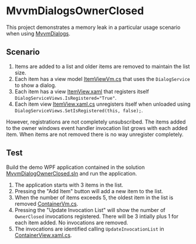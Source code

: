 # MvvmDialogsOwnerClosed

This project demonstrates a memory leak in a particular usage scenario when using [MvvmDialogs](https://github.com/FantasticFiasco/mvvm-dialogs).

## Scenario

1. Items are added to a list and older items are removed to maintain the list size.
1. Each item has a view model [ItemViewVm.cs](MvvmDialogOwnerClosed/ItemVm.cs) that uses the `DialogService` to show a dialog.
1. Each item has a view [ItemView.xaml](MvvmDialogOwnerClosed/ItemView.xaml) that registers itself `DialogServiceViews.IsRegistered="True"`.
1. Each item view [ItemView.xaml.cs](MvvmDialogOwnerClosed/ItemView.xaml.cs) unregisters itself when unloaded using `DialogServiceViews.SetIsRegistered(this, false);`.

However, registrations are not completely unsubscribed. The items added to the owner windows event handler invocation list grows with each added item. When items are not removed there is no way unregister completely.

## Test

Build the demo WPF application contained in the solution [MvvmDialogOwnerClosed.sln](MvvmDialogOwnerClosed.sln) and run the application.

1. The application starts with 3 items in the list.
1. Pressing the "Add Item" button will add a new item to the list.
1. When the number of items exceeds 5, the oldest item in the list is removed [ContainerVm.cs](MvvmDialogOwnerClosed/ContainerVm.cs).
1. Pressing the "Update Invocation List" will show the number of `OwnerClosed` invocations registered. There will be 3 intially plus 1 for each item added. No invocations are removed.
1. The invocations are identified calling `UpdateInvocationList` in [ContainerView.xaml.cs](MvvmDialogOwnerClosed/ContainerView.xaml.cs).
